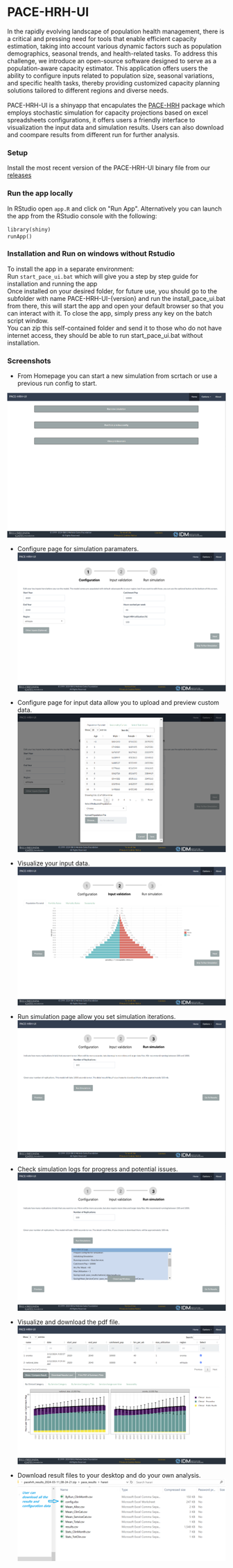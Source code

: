 # PACE-HRH-UI

In the rapidly evolving landscape of population health management, 
there is a critical and pressing need for tools that enable efficient capacity estimation, 
taking into account various dynamic factors such as population demographics, seasonal trends, 
and health-related tasks. 
To address this challenge, we introduce an open-source software designed to serve as 
a population-aware capacity estimator. 
This application offers users the ability to configure inputs related to 
population size, seasonal variations, and specific health tasks, 
thereby providing customized capacity planning solutions tailored to different regions and diverse needs.
<br><br>
PACE-HRH-UI is a shinyapp that encapulates the [PACE-HRH](https://github.com/InstituteforDiseaseModeling/PACE-HRH/releases) package
which employs stochastic simulation for capacity projections based on excel spreadsheets configurations, 
it offers users a friendly interface to visualization the input data and simulation results. 
Users can also download and coompare results from different run for further analysis. 


### Setup
Install the most recent version of the PACE-HRH-UI binary file from our [releases](https://github.com/InstituteforDiseaseModeling/PACE-HRH-UI/releases)


### Run the app locally 
In RStudio open `app.R` and click on "Run App". Alternatively you can launch the app from the RStudio console with the following: 
```
library(shiny)
runApp()
```

### Installation and Run on windows without Rstudio
To install the app in a separate environment: 
<br>
Run `start_pace_ui.bat` which will give you a step by step guide for installation and running the app
<br>
Once installed on your desired folder, for future use, you should go to the subfolder with name PACE-HRH-UI-{version} and run the install_pace_ui.bat from there, 
this will start the app and open your default browser so that you can interact with it. To close the app, simply press any key on the batch script window.
<br>
You can zip this self-contained folder and send it to those who do not have internet access, they should be able to run start_pace_ui.bat without installation.
<br>

### Screenshots

- From Homepage you can start a new simulation from scrtach or use a previous run config to start.

![Home Page](./screenshots/1.homepage.png)


- Configure page for simulation paramaters.
![Configuration Page](./screenshots/2.configuration.png)

- Configure page for input data allow you to upload and preview custom data.
![Configuration Data](./screenshots/3.configure_data.png)

- Visualize your input data.
![Validation Page](./screenshots/4.validation.png)

- Run simulation page allow you set simulation iterations.
![Run simulation Page](./screenshots/5.Run_simulation.png)

- Check simulation logs for progress and potential issues.
![simulation Logs Page](./screenshots/6.Run_simulation_log.png)

- Visualize and download the pdf file.
![Download Pdf Data](./screenshots/7.result_compare.png)

- Download result files to your desktop and do your own analysis.
![Download result files Page](./screenshots/9.download_files.png)

        
        
      
     
       
